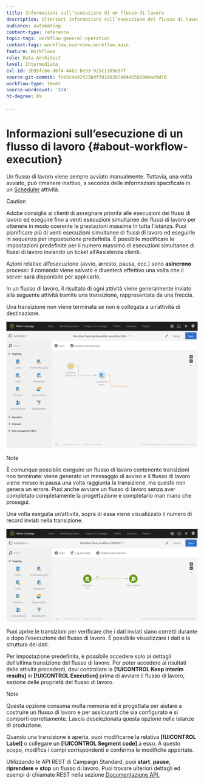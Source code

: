 ```yaml
---
title: Informazioni sull’esecuzione di un flusso di lavoro
description: Ulteriori informazioni sull’esecuzione del flusso di lavoro.
audience: automating
content-type: reference
topic-tags: workflow-general-operation
context-tags: workflow,overview;workflow,main
feature: Workflows
role: Data Architect
level: Intermediate
exl-id: 3b95fc66-d6f4-44b2-be33-925c1109a57f
source-git-commit: fcb5c4a92f23bdffd1082b7b044b5859dead9d70
workflow-type: tm+mt
source-wordcount: '374'
ht-degree: 8%

---
```


# Informazioni sull’esecuzione di un flusso di lavoro {#about-workflow-execution}

Un flusso di lavoro viene sempre avviato manualmente. Tuttavia, una volta avviato, può rimanere inattivo, a seconda delle informazioni specificate in un [Scheduler](../../automating/using/scheduler.md) attività.

>[!CAUTION]
>
> Adobe consiglia ai clienti di assegnare priorità alle esecuzioni dei flussi di lavoro ed eseguire fino a venti esecuzioni simultanee dei flussi di lavoro per ottenere in modo coerente le prestazioni massime in tutta l’istanza. Puoi pianificare più di venti esecuzioni simultanee di flussi di lavoro ed eseguirle in sequenza per impostazione predefinita. È possibile modificare le impostazioni predefinite per il numero massimo di esecuzioni simultanee di flussi di lavoro inviando un ticket all’Assistenza clienti.

Azioni relative all’esecuzione (avvio, arresto, pausa, ecc.) sono **asincrono** processi: il comando viene salvato e diventerà effettivo una volta che il server sarà disponibile per applicarlo.

In un flusso di lavoro, il risultato di ogni attività viene generalmente inviato alla seguente attività tramite una transizione, rappresentata da una freccia.

Una transizione non viene terminata se non è collegata a un’attività di destinazione.

![](assets/wkf_execution_1.png)

>[!NOTE]
>
>È comunque possibile eseguire un flusso di lavoro contenente transizioni non terminate: viene generato un messaggio di avviso e il flusso di lavoro viene messo in pausa una volta raggiunta la transizione, ma questo non genera un errore. Puoi anche avviare un flusso di lavoro senza aver completato completamente la progettazione e completarlo man mano che prosegui.

Una volta eseguita un’attività, sopra di essa viene visualizzato il numero di record inviati nella transizione.

![](assets/wkf_transition_count.png)

Puoi aprire le transizioni per verificare che i dati inviati siano corretti durante o dopo l’esecuzione del flusso di lavoro. È possibile visualizzare i dati e la struttura dei dati.

Per impostazione predefinita, è possibile accedere solo ai dettagli dell’ultima transizione del flusso di lavoro. Per poter accedere ai risultati delle attività precedenti, devi controllare la **[!UICONTROL Keep interim results]** in **[!UICONTROL Execution]** prima di avviare il flusso di lavoro, sezione delle proprietà del flusso di lavoro.

>[!NOTE]
>
>Questa opzione consuma molta memoria ed è progettata per aiutare a costruire un flusso di lavoro e per assicurarti che sia configurato e si comporti correttamente. Lascia deselezionata questa opzione nelle istanze di produzione.

Quando una transizione è aperta, puoi modificarne la relativa **[!UICONTROL Label]** o collegare un **[!UICONTROL Segment code]** a esso. A questo scopo, modifica i campi corrispondenti e conferma le modifiche apportate.

Utilizzando le API REST di Campaign Standard, puoi **start**, **pause**, **riprendere** e **stop** un flusso di lavoro. Puoi trovare ulteriori dettagli ed esempi di chiamate REST nella sezione [Documentazione API.](../../api/using/controlling-a-workflow.md)
